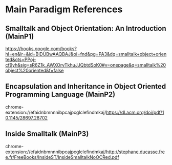 # Main Paradigm References

## Smalltalk and Object Orientation: An Introduction **(MainP1)**

https://books.google.com/books?hl=en&lr=&id=BiDUBwAAQBAJ&oi=fnd&pg=PA3&dq=smalltalk+object+oriented&ots=PPoj-cf9yh&sig=sR6Z1k_AWXOrvTkhuJJQbtdSoK0#v=onepage&q=smalltalk%20object%20oriented&f=false

## Encapsulation and Inheritance in Object Oriented Programming Language **(MainP2)**

chrome-extension://efaidnbmnnnibpcajpcglclefindmkaj/https://dl.acm.org/doi/pdf/10.1145/28697.28702

## Inside Smalltalk **(MainP3)**

chrome-extension://efaidnbmnnnibpcajpcglclefindmkaj/http://stephane.ducasse.free.fr/FreeBooks/InsideST/InsideSmalltalkNoOCRed.pdf
